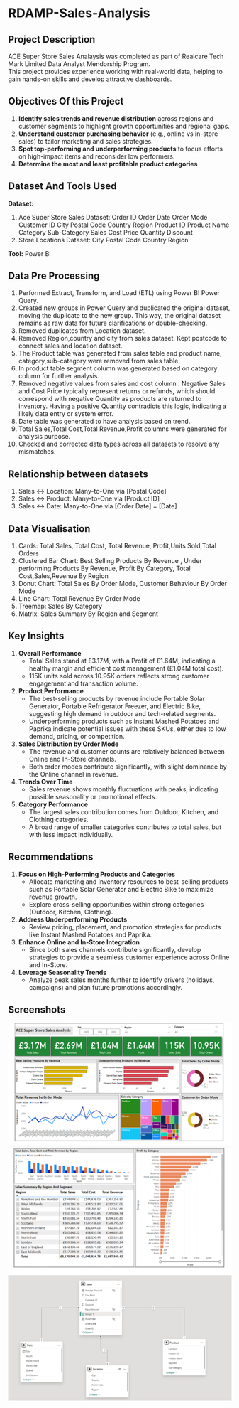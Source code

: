 # RDAMP-Sales-Analysis

## Project Description
ACE Super Store Sales Analaysis was completed as part of Realcare Tech Mark Limited Data Analyst Mendorship Program.  
This project provides experience working with real-world data, helping to gain hands-on skills and develop attractive dashboards. 

## Objectives Of this Project
1. **Identify sales trends and revenue distribution** across regions and customer segments to highlight growth opportunities and regional gaps.
2. **Understand customer purchasing behavior** (e.g., online vs in-store sales) to tailor marketing and sales strategies.
3. **Spot top-performing and underperforming products** to focus efforts on high-impact items and reconsider low performers.
4. **Determine the most and least profitable product categories**

## Dataset And Tools Used
**Dataset:**
1. Ace Super Store Sales Dataset: Order ID	Order Date	Order Mode	Customer ID	City	Postal Code	Country	Region	Product ID	Product Name	Category	Sub-Category	Sales	Cost Price	Quantity	Discount
2. Store Locations Dataset: City	Postal Code	Country	Region

**Tool:** Power BI

## Data Pre Processing
1. Performed Extract, Transform, and Load (ETL) using Power BI Power Query.
2. Created new groups in Power Query and duplicated the original dataset, moving the duplicate to the new group. This way, the original dataset remains as raw data for future clarifications or double-checking.
3. Removed duplicates from Location dataset.
4. Removed Region,country and city from sales dataset. Kept postcode to connect sales and location dataset.
5. The Product table was generated from sales table and product name, category,sub-category were removed from sales table.
6. In product table segment column was generated based on category column for further analysis.
7. Removed negative values from sales and cost column : Negative Sales and Cost Price typically represent returns or refunds, which should correspond with negative Quantity as products are returned to inventory. Having a positive Quantity contradicts this logic, indicating a likely data entry or system error.
8. Date table was generated to have analysis based on trend.
9. Total Sales,Total Cost,Total Revenue,Profit columns were generated for analysis purpose.
10. Checked and corrected data types across all datasets to resolve any mismatches.

## Relationship between datasets
1. Sales ↔ Location: Many-to-One via [Postal Code]
2. Sales ↔ Product: Many-to-One via [Product ID]
3. Sales ↔ Date: Many-to-One via [Order Date] = [Date]

## Data Visualisation
1. Cards: Total Sales, Total Cost, Total Revenue, Profit,Units Sold,Total Orders
2. Clustered Bar Chart: Best Selling Products By Revenue , Under performing Products By Revenue, Profit By Category, Total Cost,Sales,Revenue By Region
3. Donut Chart: Total Sales By Order Mode, Customer Behaviour By Order Mode
4. Line Chart: Total Revenue By Order Mode
5. Treemap: Sales By Category
6. Matrix: Sales Summary By Region and Segment
   
## Key Insights
1. **Overall Performance**
     * Total Sales stand at £3.17M, with a Profit of £1.64M, indicating a healthy margin and efficient cost management (£1.04M total cost).
     * 115K units sold across 10.95K orders reflects strong customer engagement and transaction volume.
2. **Product Performance**
     * The best-selling products by revenue include Portable Solar Generator, Portable Refrigerator Freezer, and Electric Bike, suggesting high demand in outdoor and tech-related segments.
     * Underperforming products such as Instant Mashed Potatoes and Paprika indicate potential issues with these SKUs, either due to low demand, pricing, or competition.
 3. **Sales Distribution by Order Mode**
     * The revenue and customer counts are relatively balanced between Online and In-Store channels.
     * Both order modes contribute significantly, with slight dominance by the Online channel in revenue.
 4. **Trends Over Time**
     * Sales revenue shows monthly fluctuations with peaks, indicating possible seasonality or promotional effects.
 5. **Category Performance**
     * The largest sales contribution comes from Outdoor, Kitchen, and Clothing categories.
     * A broad range of smaller categories contributes to total sales, but with less impact individually.
     
  ## Recommendations
  1. **Focus on High-Performing Products and Categories**
      * Allocate marketing and inventory resources to best-selling products such as Portable Solar Generator and Electric Bike to maximize revenue growth.
      * Explore cross-selling opportunities within strong categories (Outdoor, Kitchen, Clothing).
  2. **Address Underperforming Products**
      * Review pricing, placement, and promotion strategies for products like Instant Mashed Potatoes and Paprika.
  3. **Enhance Online and In-Store Integration**
      * Since both sales channels contribute significantly, develop strategies to provide a seamless customer experience across Online and In-Store.
  4. **Leverage Seasonality Trends**
      * Analyze peak sales months further to identify drivers (holidays, campaigns) and plan future promotions accordingly.
    
   ## Screenshots

   ![Screenshot](/Ciruthika_Nithusyanthan_Visualisation01.png)
    ![Screenshot](/Ciruthika_Nithusyanthan_Visualisation02.png)
    ![Screenshot](/Ciruthika_Nithusyanthan_Datarelationship.png)

   

     

   
              
  
     
      



